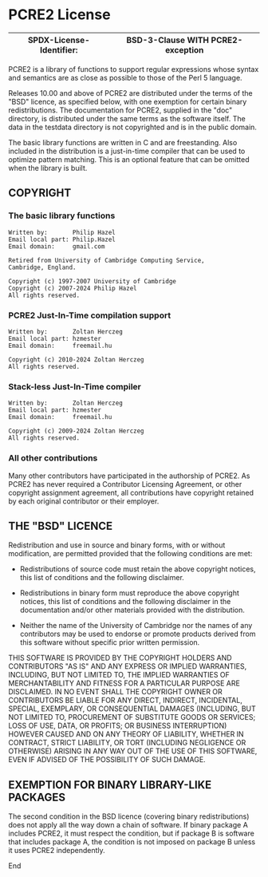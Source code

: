 PCRE2 License
=============

| SPDX-License-Identifier: | BSD-3-Clause WITH PCRE2-exception |
|---------|-------|

PCRE2 is a library of functions to support regular expressions whose syntax
and semantics are as close as possible to those of the Perl 5 language.

Releases 10.00 and above of PCRE2 are distributed under the terms of the "BSD"
licence, as specified below, with one exemption for certain binary
redistributions. The documentation for PCRE2, supplied in the "doc" directory,
is distributed under the same terms as the software itself. The data in the
testdata directory is not copyrighted and is in the public domain.

The basic library functions are written in C and are freestanding. Also
included in the distribution is a just-in-time compiler that can be used to
optimize pattern matching. This is an optional feature that can be omitted when
the library is built.


COPYRIGHT
---------

### The basic library functions

    Written by:       Philip Hazel
    Email local part: Philip.Hazel
    Email domain:     gmail.com

    Retired from University of Cambridge Computing Service,
    Cambridge, England.

    Copyright (c) 1997-2007 University of Cambridge
    Copyright (c) 2007-2024 Philip Hazel
    All rights reserved.

### PCRE2 Just-In-Time compilation support

    Written by:       Zoltan Herczeg
    Email local part: hzmester
    Email domain:     freemail.hu

    Copyright (c) 2010-2024 Zoltan Herczeg
    All rights reserved.

### Stack-less Just-In-Time compiler

    Written by:       Zoltan Herczeg
    Email local part: hzmester
    Email domain:     freemail.hu

    Copyright (c) 2009-2024 Zoltan Herczeg
    All rights reserved.

### All other contributions

Many other contributors have participated in the authorship of PCRE2. As PCRE2
has never required a Contributor Licensing Agreement, or other copyright
assignment agreement, all contributions have copyright retained by each
original contributor or their employer.


THE "BSD" LICENCE
-----------------

Redistribution and use in source and binary forms, with or without
modification, are permitted provided that the following conditions are met:

* Redistributions of source code must retain the above copyright notices,
  this list of conditions and the following disclaimer.

* Redistributions in binary form must reproduce the above copyright
  notices, this list of conditions and the following disclaimer in the
  documentation and/or other materials provided with the distribution.

* Neither the name of the University of Cambridge nor the names of any
  contributors may be used to endorse or promote products derived from this
  software without specific prior written permission.

THIS SOFTWARE IS PROVIDED BY THE COPYRIGHT HOLDERS AND CONTRIBUTORS "AS IS"
AND ANY EXPRESS OR IMPLIED WARRANTIES, INCLUDING, BUT NOT LIMITED TO, THE
IMPLIED WARRANTIES OF MERCHANTABILITY AND FITNESS FOR A PARTICULAR PURPOSE
ARE DISCLAIMED. IN NO EVENT SHALL THE COPYRIGHT OWNER OR CONTRIBUTORS BE
LIABLE FOR ANY DIRECT, INDIRECT, INCIDENTAL, SPECIAL, EXEMPLARY, OR
CONSEQUENTIAL DAMAGES (INCLUDING, BUT NOT LIMITED TO, PROCUREMENT OF
SUBSTITUTE GOODS OR SERVICES; LOSS OF USE, DATA, OR PROFITS; OR BUSINESS
INTERRUPTION) HOWEVER CAUSED AND ON ANY THEORY OF LIABILITY, WHETHER IN
CONTRACT, STRICT LIABILITY, OR TORT (INCLUDING NEGLIGENCE OR OTHERWISE)
ARISING IN ANY WAY OUT OF THE USE OF THIS SOFTWARE, EVEN IF ADVISED OF THE
POSSIBILITY OF SUCH DAMAGE.


EXEMPTION FOR BINARY LIBRARY-LIKE PACKAGES
------------------------------------------

The second condition in the BSD licence (covering binary redistributions) does
not apply all the way down a chain of software. If binary package A includes
PCRE2, it must respect the condition, but if package B is software that
includes package A, the condition is not imposed on package B unless it uses
PCRE2 independently.

End
